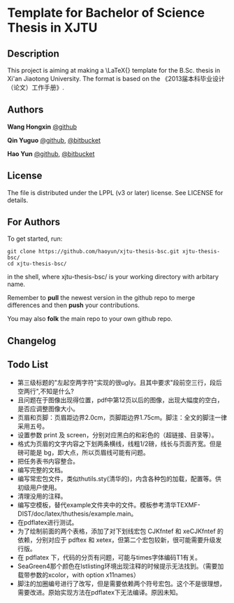 ﻿Template for Bachelor of Science Thesis in XJTU
======

Description
------

This project is aiming at making a \LaTeX{} template for the B.Sc. thesis in Xi'an Jiaotong University. The format is based on the 《2013届本科毕业设计（论文）工作手册》.

Authors
------
**Wang Hongxin** [@github](https://github.com/wanghongxin)

**Qin Yuguo** [@github](https://bitbucket.org/FireUponSKy), [@bitbucket](https://bitbucket.org/FireUponSky)

**Hao Yun** [@github](https://github.com/haoyun), [@bitbucket](https://bitbucket.org/haoyun)

License
------
The file is distributed under the LPPL (v3 or later) license. See LICENSE for details.

For Authors
------
To get started, run:

    git clone https://github.com/haoyun/xjtu-thesis-bsc.git xjtu-thesis-bsc/
    cd xjtu-thesis-bsc/

in the shell, where xjtu-thesis-bsc/ is your working directory with arbitary name.

Remember to **pull** the newest version in the github repo to merge differences and then **push** your contributions.

You may also **folk** the main repo to your own github repo.

Changelog
------

Todo List
-----
* 第三级标题的"左起空两字符"实现的很ugly。且其中要求"段前空三行，段后空两行",不知是什么?
* 且问题在于图像出现得位置，pdf中第12页以后的图像，出现大幅度的空白，是否应调整图像大小。
* 页眉和页脚：页眉距边界2.0cm，页脚距边界1.75cm。脚注：全文的脚注一律采用五号。
* 设置参数 print 及 screen，分别对应黑白的和彩色的（超链接、目录等）。
* 格式为页眉的文字内容之下划两条横线，线粗1/2磅，线长与页面齐宽。但是磅可能是 bg，即大点，所以页眉线可能有问题。
* 把任务表书内容整合。
* 编写完整的文档。
* 编写常宏包文件，类似thutils.sty(清华的)，内含各种包的加载，配置等。供初级用户使用。
* 清理没用的注释。
* 编写空模板，替代example文件夹中的文件。模板参考清华TEXMF-DIST/doc/latex/thuthesis/example.main。
* 在pdflatex进行测试。
* 为了绘制前面的两个表格，添加了对下划线宏包 CJKfntef 和 xeCJKfntef 的依赖，分别对应于 pdftex 和 xetex，但第二个宏包较新，很可能需要升级发行版。
* 在 pdflatex 下，代码的分页有问题，可能与times字体编码T1有关。
* SeaGreen4那个颜色在lstlisting环境出现注释的时候提示无法找到。（需要加载带参数的xcolor，with option x11names）
* 脚注的加圈编号进行了改写，但是需要依赖两个符号宏包。这个不是很理想，需要改进。原始实现方法在pdflatex下无法编译。原因未知。

